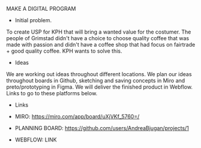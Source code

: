 MAKE A DIGITAL PROGRAM

- Initial problem.
  
To create USP for KPH that will bring a wanted value for the costumer.
The people of Grimstad didn't have a choice to choose quality coffee that was made with passion and didn't have a coffee shop that had focus on fairtrade + good quality coffee. KPH wants to solve this.

- Ideas
  
We are working out ideas throughout different locations. We plan our ideas throughout boards in Github, sketching and saving concepts in Miro and preto/prototyping in Figma. We will deliver the finished product in Webflow. Links to go to these platforms below.

- Links

- MIRO: https://miro.com/app/board/uXjVKf_5760=/
- PLANNING BOARD: https://github.com/users/AndreaBjugan/projects/1
- WEBFLOW: LINK 
